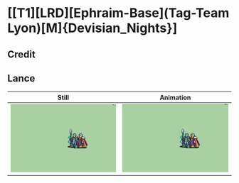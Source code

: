 # [\[T1\]\[LRD\]\[Ephraim-Base\]\(Tag-Team Lyon\)\[M\]{Devisian_Nights}]

## Credit


	
## Lance

| Still | Animation |
| :---: | :-------: |
| ![Lance still](./Lance_000.png) | ![Lance animation](./Lance.gif) |
